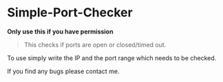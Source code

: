 # Simple-Port-Checker
**Only use this if you have permission**
>This checks if ports are open or closed/timed out.

To use simply write the IP and the port range which needs to be checked.

If you find any bugs please contact me.
